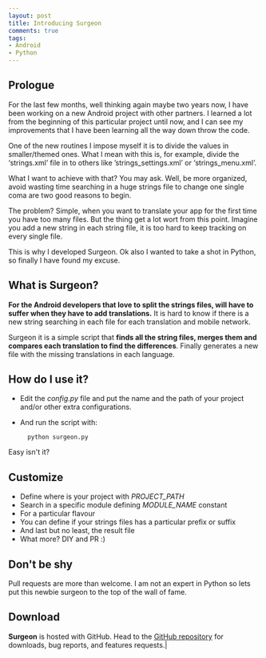 ```yaml
---
layout: post
title: Introducing Surgeon
comments: true
tags:
- Android
- Python
---
```


## Prologue
For the last few months, well thinking again maybe two years now, I have been working on a new Android project with other partners. I learned a lot from the beginning of this particular project until now, and I can see my improvements that I have been learning all the way down throw the code.

One of the new routines I impose myself it is to divide the values in smaller/themed ones. What I mean with this is, for example, divide the ‘strings.xml’ file in to others like ’strings_settings.xml’ or ‘strings_menu.xml’.

What I want to achieve with that? You may ask. Well, be more organized, avoid wasting time searching in a huge strings file to change one single coma are two good reasons to begin.

The problem? Simple, when you want to translate your app for the first time you have too many files. But the thing get a lot wort from this point. Imagine you add a new string in each string file, it is too hard to keep tracking on every single file.

This is why I developed Surgeon. Ok also I wanted to take a shot in Python, so finally I have found my excuse.

## What is Surgeon?
**For the Android developers that love to split the strings files, will have to suffer when they have to add translations.** It is hard to know if there is a new string searching in each file for each translation and mobile network.

Surgeon it is a simple script that **finds all the string files, merges them and compares each translation to find the differences**. Finally generates a new file with the missing translations in each language.

## How do I use it?
- Edit the *config.py* file and put the name and the path of your project and/or other extra configurations.
- And run the script with:

		python surgeon.py
		
Easy isn't it?

## Customize
- Define where is your project with *PROJECT_PATH*
- Search in a specific module defining *MODULE_NAME* constant
- For a particular flavour
- You can define if your strings files has a particular prefix or suffix
- And last but no least, the result file
- What more? DIY and PR :)
	
## Don't be shy
Pull requests are more than welcome. I am not an expert in Python so lets put this newbie surgeon to the top of the wall of fame.

## Download
**Surgeon** is  hosted with GitHub. Head to the <a href="https://github.com/MiguelCatalan/Surgeon">GitHub repository</a> for downloads, bug reports, and features requests.<span class="blinking-cursor-post">|</span>
